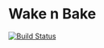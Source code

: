 # Wake n Bake

[![Build Status](https://travis-ci.com/piyush97/WAKE-n-BAKE.svg?token=g3CxDf8EXQoxGMAHdh9U&branch=master)](https://travis-ci.com/piyush97/WAKE-n-BAKE)